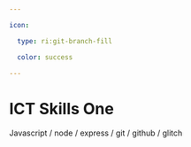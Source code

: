 ```yaml
---

icon: 

  type: ri:git-branch-fill

  color: success

---
```


# ICT Skills One

Javascript / node / express / git / github / glitch